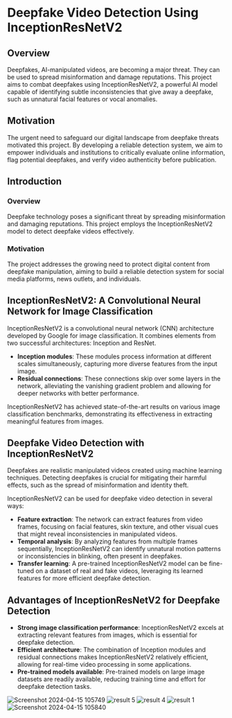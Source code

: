 # Deepfake Video Detection Using InceptionResNetV2

## Overview
Deepfakes, AI-manipulated videos, are becoming a major threat. They can be used to spread misinformation and damage reputations. This project aims to combat deepfakes using InceptionResNetV2, a powerful AI model capable of identifying subtle inconsistencies that give away a deepfake, such as unnatural facial features or vocal anomalies.

## Motivation
The urgent need to safeguard our digital landscape from deepfake threats motivated this project. By developing a reliable detection system, we aim to empower individuals and institutions to critically evaluate online information, flag potential deepfakes, and verify video authenticity before publication.


## Introduction
### Overview
Deepfake technology poses a significant threat by spreading misinformation and damaging reputations. This project employs the InceptionResNetV2 model to detect deepfake videos effectively.

### Motivation
The project addresses the growing need to protect digital content from deepfake manipulation, aiming to build a reliable detection system for social media platforms, news outlets, and individuals.

## InceptionResNetV2: A Convolutional Neural Network for Image Classification

InceptionResNetV2 is a convolutional neural network (CNN) architecture developed by Google for image classification. It combines elements from two successful architectures: Inception and ResNet.

- **Inception modules**: These modules process information at different scales simultaneously, capturing more diverse features from the input image.
- **Residual connections**: These connections skip over some layers in the network, alleviating the vanishing gradient problem and allowing for deeper networks with better performance.

InceptionResNetV2 has achieved state-of-the-art results on various image classification benchmarks, demonstrating its effectiveness in extracting meaningful features from images.

## Deepfake Video Detection with InceptionResNetV2

Deepfakes are realistic manipulated videos created using machine learning techniques. Detecting deepfakes is crucial for mitigating their harmful effects, such as the spread of misinformation and identity theft.

InceptionResNetV2 can be used for deepfake video detection in several ways:

- **Feature extraction**: The network can extract features from video frames, focusing on facial features, skin texture, and other visual cues that might reveal inconsistencies in manipulated videos.
- **Temporal analysis**: By analyzing features from multiple frames sequentially, InceptionResNetV2 can identify unnatural motion patterns or inconsistencies in blinking, often present in deepfakes.
- **Transfer learning**: A pre-trained InceptionResNetV2 model can be fine-tuned on a dataset of real and fake videos, leveraging its learned features for more efficient deepfake detection.

## Advantages of InceptionResNetV2 for Deepfake Detection

- **Strong image classification performance**: InceptionResNetV2 excels at extracting relevant features from images, which is essential for deepfake detection.
- **Efficient architecture**: The combination of Inception modules and residual connections makes InceptionResNetV2 relatively efficient, allowing for real-time video processing in some applications.
- **Pre-trained models available**: Pre-trained models on large image datasets are readily available, reducing training time and effort for deepfake detection tasks.



![Screenshot 2024-04-15 105749](https://github.com/SaiAkhileshP/Deepfake-Video-Detection-using-InceptionResNetV2/assets/101054891/3de02248-90b4-44e9-85f7-8fdf2d43b69b)
![result 5](https://github.com/SaiAkhileshP/Deepfake-Video-Detection-using-InceptionResNetV2/assets/101054891/853571d2-861b-43f3-84aa-89f9f40102e8)
![result 4](https://github.com/SaiAkhileshP/Deepfake-Video-Detection-using-InceptionResNetV2/assets/101054891/1643fe06-11c7-4233-9b56-b7fd27cd92cb)
![result 1](https://github.com/SaiAkhileshP/Deepfake-Video-Detection-using-InceptionResNetV2/assets/101054891/081b273c-53ee-4f18-877d-8d88b32a5fd3)
![Screenshot 2024-04-15 105840](https://github.com/SaiAkhileshP/Deepfake-Video-Detection-using-InceptionResNetV2/assets/101054891/da7c386c-21c6-406d-8dc4-413e0ba4422a)


